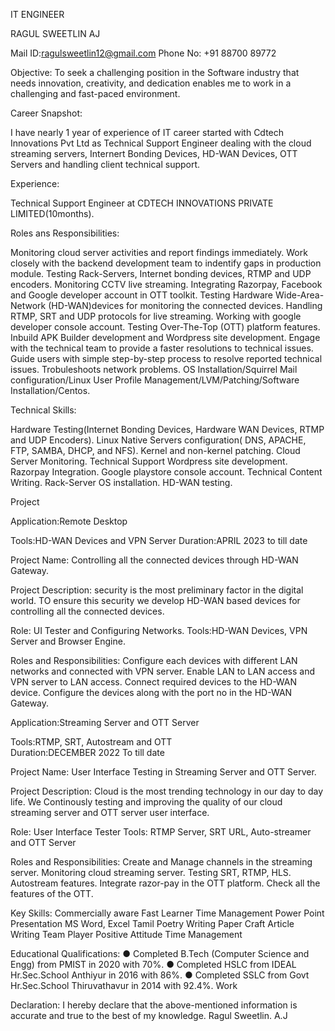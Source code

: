 IT ENGINEER 

RAGUL SWEETLIN AJ 

Mail ID:ragulsweetlin12@gmail.com 
Phone No: +91 88700 89772 

Objective: 
To seek a challenging position in the Software industry that needs innovation, creativity, and dedication enables me to work in a challenging and fast-paced environment. 

Career Snapshot:

I have nearly 1 year of experience of IT career started with Cdtech Innovations Pvt Ltd as Technical Support Engineer dealing with the cloud streaming servers, Internert Bonding Devices, HD-WAN Devices, OTT Servers and handling client technical support.

Experience: 

Technical Support  Engineer at CDTECH INNOVATIONS PRIVATE LIMITED(10months).

Roles ans Responsibilities:

Monitoring cloud server activities and report findings immediately.
Work closely with the backend development team to indentify gaps in production module.
Testing Rack-Servers, Internet bonding devices, RTMP and UDP encoders.
Monitoring CCTV live streaming.
Integrating Razorpay, Facebook and Google developer account in OTT toolkit.
Testing Hardware Wide-Area-Network (HD-WAN)devices for monitoring the connected devices.
Handling RTMP, SRT and UDP protocols for live streaming.
Working with google developer console account.
Testing Over-The-Top (OTT) platform features.
Inbuild APK Builder development and Wordpress site development.
 Engage with the technical team to provide a faster resolutions to technical issues.
Guide users with simple step-by-step process to resolve reported technical issues.
Trobuleshoots network problems.
OS Installation/Squirrel Mail configuration/Linux User Profile Management/LVM/Patching/Software Installation/Centos.

Technical Skills: 

Hardware Testing(Internet Bonding Devices, Hardware WAN Devices, RTMP and UDP Encoders).
Linux Native Servers configuration( DNS, APACHE, FTP, SAMBA, DHCP, and NFS).
Kernel and non-kernel patching.
Cloud Server Monitoring.
Technical Support
Wordpress site development.
Razorpay Integration.
Google playstore console account.
Technical Content Writing.
Rack-Server OS installation.
HD-WAN testing.

Project

Application:Remote Desktop

Tools:HD-WAN Devices and VPN Server
Duration:APRIL 2023 to till date

Project Name: Controlling all the connected devices through HD-WAN Gateway.

Project Description:
security is the most preliminary factor in the digital world. TO ensure this security we develop HD-WAN based devices for controlling all the connected devices.

 Role: UI Tester and Configuring Networks.
 Tools:HD-WAN Devices, VPN Server and Browser Engine.
	
Roles and Responsibilities:
Configure each devices with different LAN networks and connected with VPN server.
Enable LAN to LAN access and VPN server to LAN access.
Connect required devices to the HD-WAN device. Configure the devices along with the port no in the HD-WAN Gateway.

Application:Streaming Server and OTT Server

Tools:RTMP, SRT, Autostream and OTT  
Duration:DECEMBER 2022 To till date

Project Name: User Interface Testing in Streaming Server  and OTT Server.

Project Description:
Cloud is the most trending technology in our day to day life. We Continously testing and improving the quality of  our cloud streaming server and OTT server user interface.

 Role: User Interface Tester
 Tools: RTMP Server, SRT URL, Auto-streamer and OTT Server
	
Roles and Responsibilities:
Create and Manage channels in the streaming server.
Monitoring cloud streaming server.
Testing SRT, RTMP, HLS. Autostream features.
Integrate razor-pay in the OTT platform.
Check all the features of the OTT.


Key Skills:
Commercially aware
Fast Learner
Time Management
Power Point Presentation
MS Word, Excel
Tamil Poetry Writing
Paper Craft
Article Writing
Team Player
Positive Attitude
Time Management

Educational Qualifications: 
● Completed B.Tech (Computer Science and Engg) from PMIST in 2020 with 70%. 
● Completed HSLC from IDEAL Hr.Sec.School Anthiyur in 2016 with 86%. 
● Completed SSLC from Govt Hr.Sec.School Thiruvathavur in 2014 with 92.4%. Work 

Declaration: 
I hereby declare that the above-mentioned information is accurate and true to the best of my knowledge.
 									Ragul Sweetlin. A.J
